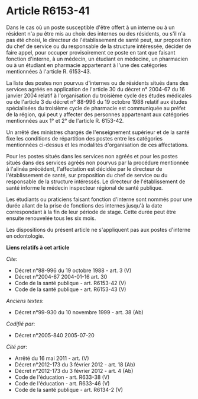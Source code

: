 # Article R6153-41

Dans le cas où un poste susceptible d'être offert à un interne ou à un résident n'a pu être mis au choix des internes ou des
résidents, ou s'il n'a pas été choisi, le directeur de l'établissement de santé peut, sur proposition du chef de service ou
du responsable de la structure intéressée, décider de faire appel, pour occuper provisoirement ce poste en tant que faisant
fonction d'interne, à un médecin, un étudiant en médecine, un pharmacien ou à un étudiant en pharmacie appartenant à l'une
des catégories mentionnées à l'article R. 6153-43.

La liste des postes non pourvus d'internes ou de résidents situés dans des services agréés en application de l'article 30 du
décret n° 2004-67 du 16 janvier 2004 relatif à l'organisation du troisième cycle des études médicales ou de l'article 3 du
décret n° 88-996 du 19 octobre 1988 relatif aux études spécialisées du troisième cycle de pharmacie est communiquée au préfet
de la région, qui peut y affecter des personnes appartenant aux catégories mentionnées aux 1° et 2° de l'article R. 6153-42.

Un arrêté des ministres chargés de l'enseignement supérieur et de la santé fixe les conditions de répartition des postes
entre les catégories mentionnées ci-dessus et les modalités d'organisation de ces affectations.

Pour les postes situés dans les services non agréés et pour les postes situés dans des services agréés non pourvus par la
procédure mentionnée à l'alinéa précédent, l'affectation est décidée par le directeur de l'établissement de santé, sur
proposition du chef de service ou du responsable de la structure intéressés. Le directeur de l'établissement de santé informe
le médecin inspecteur régional de santé publique.

Les étudiants ou praticiens faisant fonction d'interne sont nommés pour une durée allant de la prise de fonctions des
internes jusqu'à la date correspondant à la fin de leur période de stage. Cette durée peut être ensuite renouvelée tous les
six mois.

Les dispositions du présent article ne s'appliquent pas aux postes d'interne en odontologie.

**Liens relatifs à cet article**

_Cite_:

  - Décret n°88-996 du 19 octobre 1988 - art. 3 (V)
  - Décret n°2004-67 2004-01-16 art. 30
  - Code de la santé publique - art. R6153-42 (V)
  - Code de la santé publique - art. R6153-43 (V)

_Anciens textes_:

  - Décret n°99-930 du 10 novembre 1999 - art. 38 (Ab)

_Codifié par_:

  - Décret n°2005-840 2005-07-20

_Cité par_:

  - Arrêté du 16 mai 2011 - art. (V)
  - Décret n°2012-173 du 3 février 2012 - art. 18 (Ab)
  - Décret n°2012-173 du 3 février 2012 - art. 4 (Ab)
  - Code de l'éducation - art. R633-38 (V)
  - Code de l'éducation - art. R633-46 (V)
  - Code de la santé publique - art. R6134-2 (V)
